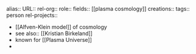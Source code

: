 alias::
URL::
rel-org::
role::
fields:: [[plasma cosmology]]
creations::
tags:: person
rel-projects::


- [[Alfven-Klein model]] of cosmology
- see also:: [[Kristian Birkeland]]
- known for [[Plasma Universe]]
-
